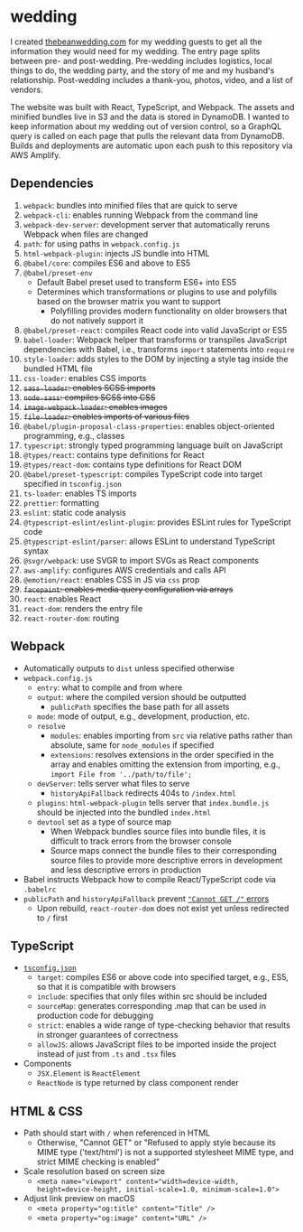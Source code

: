 # wedding
I created [thebeanwedding.com](https://www.thebeanwedding.com) for my wedding guests to get all the information they would need for my wedding. The entry page splits between pre- and post-wedding. Pre-wedding includes logistics, local things to do, the wedding party, and the story of me and my husband's relationship. Post-wedding includes a thank-you, photos, video, and a list of vendors.

The website was built with React, TypeScript, and Webpack. The assets and minified bundles live in S3 and the data is stored in DynamoDB. I wanted to keep information about my wedding out of version control, so a GraphQL query is called on each page that pulls the relevant data from DynamoDB. Builds and deployments are automatic upon each push to this repository via AWS Amplify.

## Dependencies
1. `webpack`: bundles into minified files that are quick to serve
2. `webpack-cli`: enables running Webpack from the command line
3. `webpack-dev-server`: development server that automatically reruns Webpack when files are changed
4. `path`: for using paths in `webpack.config.js`
5. `html-webpack-plugin`: injects JS bundle into HTML
6. `@babel/core`: compiles ES6 and above to ES5
7. `@babel/preset-env`
    - Default Babel preset used to transform ES6+ into ES5
    - Determines which transformations or plugins to use and polyfills based on the browser matrix you want to support
        - Polyfilling provides modern functionality on older browsers that do not natively support it
8. `@babel/preset-react`: compiles React code into valid JavaScript or ES5
9. `babel-loader`: Webpack helper that transforms or transpiles JavaScript dependencies with Babel, i.e., transforms `import` statements into `require`
10. `style-loader`: adds styles to the DOM by injecting a style tag inside the bundled HTML file
11. `css-loader`: enables CSS imports
12. ~~`sass-loader`: enables SCSS imports~~
13. ~~`node-sass`: compiles SCSS into CSS~~
14. ~~`image-webpack-loader`: enables images~~
15. ~~`file-loader`: enables imports of various files~~
16. `@babel/plugin-proposal-class-properties`: enables object-oriented programming, e.g., classes
17. `typescript`: strongly typed programming language built on JavaScript
18. `@types/react`: contains type definitions for React
19. `@types/react-dom`: contains type definitions for React DOM
20. `@babel/preset-typescript`: compiles TypeScript code into target specified in `tsconfig.json`
21. `ts-loader`: enables TS imports
22. `prettier`: formatting
23. `eslint`: static code analysis
24. `@typescript-eslint/eslint-plugin`: provides ESLint rules for TypeScript code
25. `@typescript-eslint/parser`: allows ESLint to understand TypeScript syntax
26. `@svgr/webpack`: use SVGR to import SVGs as React components
27. `aws-amplify`: configures AWS credentials and calls API
28. `@emotion/react`: enables CSS in JS via `css` prop
29. ~~`facepaint`: enables media query configuration via arrays~~
30. `react`: enables React
31. `react-dom`: renders the entry file
32. `react-router-dom`: routing

## Webpack
- Automatically outputs to `dist` unless specified otherwise
- `webpack.config.js`
    - `entry`: what to compile and from where
	- `output`: where the compiled version should be outputted
		- `publicPath` specifies the base path for all assets
	- `mode`: mode of output, e.g., development, production, etc.
	- `resolve`
		- `modules`: enables importing from `src` via relative paths rather than absolute, same for `node_modules` if specified
		- `extensions`: resolves extensions in the order specified in the array and enables omitting the extension from importing, e.g., `import File from '../path/to/file';`
	- `devServer`: tells server what files to serve
		- `historyApiFallback` redirects 404s to `/index.html`
	- `plugins`: `html-webpack-plugin` tells server that `index.bundle.js` should be injected into the bundled `index.html`
	- `devtool` set as a type of source map
		- When Webpack bundles source files into bundle files, it is difficult to track errors from the browser console
		- Source maps connect the bundle files to their corresponding source files to provide more descriptive errors in development and less descriptive errors in production
- Babel instructs Webpack how to compile React/TypeScript code via `.babelrc`
- `publicPath` and `historyApiFallback` prevent [`"Cannot GET /"` errors](https://ui.dev/react-router-cannot-get-url-refresh)
    - Upon rebuild, `react-router-dom` does not exist yet unless redirected to `/` first

## TypeScript
- [`tsconfig.json`](https://www.typescriptlang.org/tsconfig)
	- `target`: compiles ES6 or above code into specified target, e.g., ES5, so that it is compatible with browsers
	- `include`: specifies that only files within src should be included
	- `sourceMap`: generates corresponding .map that can be used in production code for debugging
	- `strict`: enables a wide range of type-checking behavior that results in stronger guarantees of correctness
	- `allowJS`: allows JavaScript files to be imported inside the project instead of just from `.ts` and `.tsx` files
- Components
	- `JSX.Element` is `ReactElement`
    - `ReactNode` is type returned by class component render

## HTML & CSS
- Path should start with `/` when referenced in HTML
	- Otherwise, "Cannot GET" or "Refused to apply style because its MIME type ('text/html') is not a supported stylesheet MIME type, and strict MIME checking is enabled"
- Scale resolution based on screen size
    - `<meta name="viewport" content="width=device-width, height=device-height, initial-scale=1.0, minimum-scale=1.0">`
- Adjust link preview on macOS
	- `<meta property="og:title" content="Title" />`
	- `<meta property="og:image" content="URL" />`